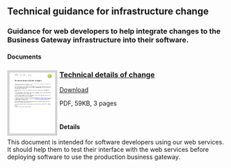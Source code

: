 ## Technical guidance for infrastructure change
### Guidance for web developers to help integrate changes to the Business Gateway infrastructure into their software.
#### Documents
<h3><a href="../../pdfs/integrate/Technical_details_of_change.pdf">
<img style="float: left; margin: 0px 5px 0px 0px;  border:5px solid LightGrey;" src="../../images/thumbnail/Technical_details_of_change.pdf.png"></a>
<a href="../../pdfs/integrate/Technical_details_of_change.pdf">Technical details of change</a></h3>
<a download="Technical_details_of_change.pdf" href="../../pdfs/integrate/Technical_details_of_change.pdf">Download</a>

PDF, 59KB, 3 pages
<br />
<br />
#### Details
This document is intended for software developers using our web services. It should help them to test their interface with the web services before deploying software to use the production business gateway.